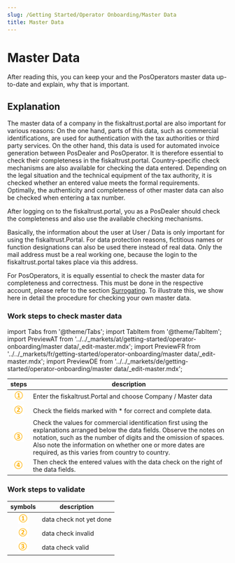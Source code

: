 ```yaml
---
slug: /Getting Started/Operator Onboarding/Master Data
title: Master Data
---
```

# Master Data

After reading this, you can keep your and the PosOperators master data up-to-date and explain, why that is important.

## Explanation

The master data of a company in the fiskaltrust.portal are also important for various reasons:
On the one hand, parts of this data, such as commercial identifications, are used for authentication with the tax authorities or third party services.
On the other hand, this data is used for automated invoice generation between PosDealer and PosOperator.
It is therefore essential to check their completeness in the fiskaltrust.portal. Country-specific check mechanisms are also available for checking the data entered. 
Depending on the legal situation and the technical equipment of the tax authority, it is checked whether an entered value meets the formal requirements. Optimally, the authenticity and completeness of other master data can also be checked when entering a tax number.

After logging on to the fiskaltrust.portal, you as a PosDealer should check the completeness and also use the available checking mechanisms.

Basically, the information about the user at User / Data is only important for using the fiskaltrust.Portal. For data protection reasons, fictitious names or function designations can also be used there instead of real data. Only the mail address must be a real working one, because the login to the fiskaltrust.portal takes place via this address.

For PosOperators, it is equally essential to check the master data for completeness and correctness. This must be done in the respective account, please refer to the section [Surrogating](Surrogating). To illustrate this, we show here in detail the procedure for checking your own master data.

### Work steps to check master data

import Tabs from '@theme/Tabs';
import TabItem from '@theme/TabItem';
import PreviewAT from '../../_markets/at/getting-started/operator-onboarding/master data/_edit-master.mdx';
import PreviewFR from '../../_markets/fr/getting-started/operator-onboarding/master data/_edit-master.mdx';
import PreviewDE from '../../_markets/de/getting-started/operator-onboarding/master data/_edit-master.mdx';

<Tabs groupId="market">

  <TabItem value="AT" label="Austria">
    <PreviewAT />
  </TabItem>

  <TabItem value="FR" label="France">
    <PreviewFR />
  </TabItem>

  <TabItem value="DE" label="Germany">
    <PreviewDE />
  </TabItem>

</Tabs>

| steps | description                                                                                                                |
|:----------------------:|-------------------------------------------------------------------------------------------------------------------------------------|
|![Number 1](images/Numbers/circle-1o.png) |Enter the fiskaltrust.Portal and choose Company / Master data  |
|![Number 2](images/Numbers/circle-2o.png) |Check the fields marked with * for correct and complete data.  |
|![Number 3](images/Numbers/circle-3o.png) |Check the values for commercial identification first using the explanations arranged below the data fields. Observe the notes on notation, such as the number of digits and the omission of spaces. Also note the information on whether one or more dates are required, as this varies from country to country.  |
|![Number 4](images/Numbers/circle-4o.png) |Then check the entered values with the data check on the right of the data fields.  |

### Work steps to validate 

| symbols | description                                                                                                                |
|:----------------------:|-------------------------------------------------------------------------------------------------------------------------------------|
|![Number 1](images/Numbers/circle-1o.png) |data check not yet done |
|![Number 2](images/Numbers/circle-2o.png) |data check invalid  |
|![Number 3](images/Numbers/circle-3o.png) |data check valid  |